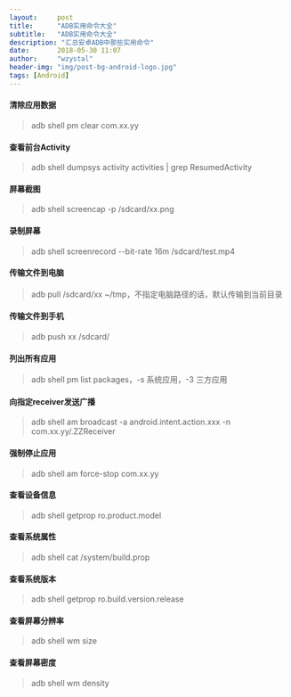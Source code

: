 ```yaml
---
layout:     post  
title:      "ADB实用命令大全"  
subtitle:   "ADB实用命令大全"  
description: "汇总安卓ADB中那些实用命令"
date:       2018-05-30 11:07  
author:     "wzystal"  
header-img: "img/post-bg-android-logo.jpg"  
tags: [Android]
---
```




#### 清除应用数据
> adb shell pm clear com.xx.yy

#### 查看前台Activity  
> adb shell dumpsys activity activities | grep ResumedActivity

#### 屏幕截图
> adb shell screencap -p /sdcard/xx.png

#### 录制屏幕
> adb shell screenrecord --bit-rate 16m /sdcard/test.mp4

#### 传输文件到电脑
> adb pull /sdcard/xx ~/tmp，不指定电脑路径的话，默认传输到当前目录

#### 传输文件到手机
> adb push xx /sdcard/

#### 列出所有应用
> adb shell pm list packages，-s 系统应用，-3 三方应用

#### 向指定receiver发送广播
> adb shell am broadcast -a android.intent.action.xxx -n com.xx.yy/.ZZReceiver

#### 强制停止应用
> adb shell am force-stop com.xx.yy

#### 查看设备信息
> adb shell getprop ro.product.model

#### 查看系统属性
> adb shell cat /system/build.prop

#### 查看系统版本
> adb shell getprop ro.build.version.release

#### 查看屏幕分辨率
> adb shell wm size

#### 查看屏幕密度
> adb shell wm density